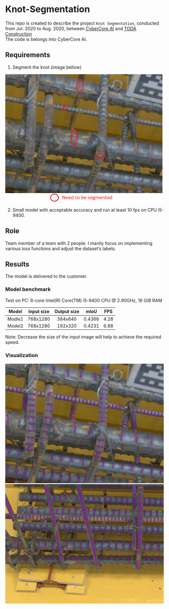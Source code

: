 # Knot-Segmentation

This repo is created to describe the project `Knot Segmentation`, conducted from Jul. 2020 to Aug. 2020, between [CyberCore AI](https://cybercore.co.jp/) and [TODA Construction](https://www.toda.co.jp/english/) <br/>
The code is belongs into CyberCore AI. 
## Requirements <br/>
1. Segment the knot (image bellow) <br/>
<p float="left">
  <img src="imgs/requirement.png" width="500" /> 
</p>

2. Small model with acceptable accuracy and run at least 10 fps on CPU i5-9400.

## Role
Team member of a team with 2 people. I manily focus on implementing various loss functions and adjust the dataset’s labels.
## Results
The model is delivered to the customer.
### Model benchmark
Test on PC: 6-core Intel(R) Core(TM) i5-9400 CPU @ 2.90GHz, 16 GiB RAM

|               Model              | Input size | Output size |  mIoU  |  FPS |
|:--------------------------------:|:----------:|:-----------:|:------:|:----:|
| Modle1 |  768x1280  |   384x640   | 0.4366 | 4.28 |
| Model2 |  768x1280  |   192x320   | 0.4231 | 6.88 |

Note: Decrease the size of the input image will help to achieve the required speed.
### Visualization
<p float="left">
  <img src="imgs/result_1.png" width="550" />
  <img src="imgs/result_2.png" width="550" /> 
</p>
